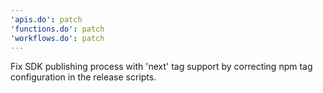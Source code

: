 ```yaml
---
'apis.do': patch
'functions.do': patch
'workflows.do': patch
---
```


Fix SDK publishing process with 'next' tag support by correcting npm tag configuration in the release scripts.
